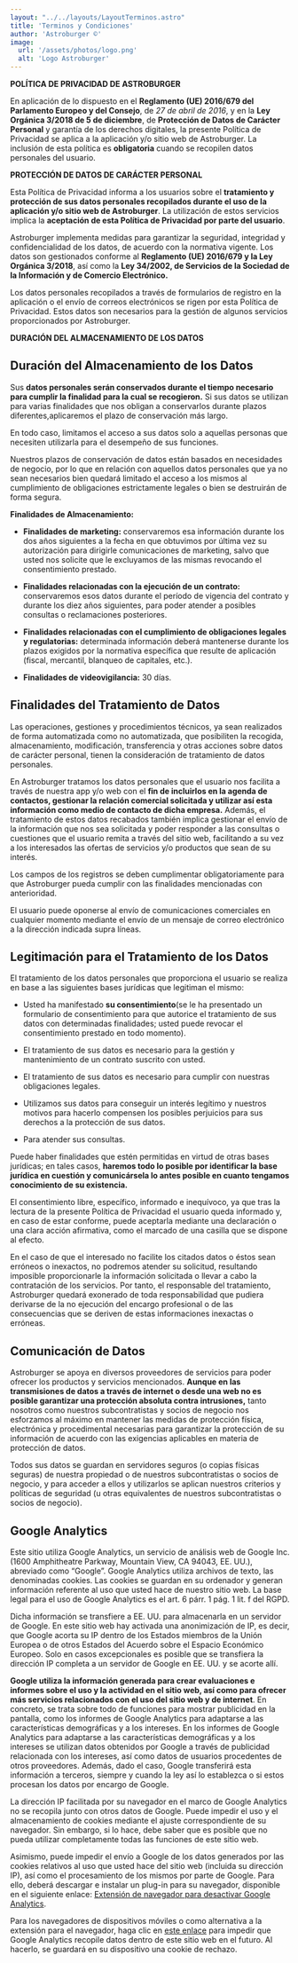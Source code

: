 ```yaml
---
layout: "../../layouts/LayoutTerminos.astro"
title: 'Terminos y Condiciones'
author: 'Astroburger ©'
image:
  url: '/assets/photos/logo.png'
  alt: 'Logo Astroburger'
---
```


**POLÍTICA DE PRIVACIDAD DE ASTROBURGER**

En aplicación de lo dispuesto en el <b>Reglamento (UE) 2016/679 del Parlamento Europeo y del Consejo</b>, de <i>27 de abril de 2016</i>, y en la <b>Ley Orgánica 3/2018 de 5 de diciembre</b>, de <b>Protección de Datos de Carácter Personal</b> y garantía de los derechos digitales, la presente Política de Privacidad se aplica a la aplicación y/o sitio web de Astroburger. La inclusión de esta política es <b>obligatoria</b> cuando se recopilen datos personales del usuario.

**PROTECCIÓN DE DATOS DE CARÁCTER PERSONAL**

Esta Política de Privacidad informa a los usuarios sobre el <b>tratamiento y protección de sus datos personales recopilados durante el uso de la aplicación y/o sitio web de Astroburger</b>. La utilización de estos servicios implica la <b>aceptación de esta Política de Privacidad por parte del usuario</b>.

Astroburger implementa medidas para garantizar la seguridad, integridad y confidencialidad de los datos, de acuerdo con la normativa vigente. Los datos son gestionados conforme al <b>Reglamento (UE) 2016/679 y la Ley Orgánica 3/2018</b>, así como la <b>Ley 34/2002, de Servicios de la Sociedad de la Información y de Comercio Electrónico.</b>

Los datos personales recopilados a través de formularios de registro en la aplicación o el envío de correos electrónicos se rigen por esta Política de Privacidad. Estos datos son necesarios para la gestión de algunos servicios proporcionados por Astroburger.

**DURACIÓN DEL ALMACENAMIENTO DE LOS DATOS**
## Duración del Almacenamiento de los Datos

Sus <b>datos personales serán conservados durante el tiempo necesario para cumplir la finalidad para la cual se recogieron.</b> Si sus datos se utilizan para varias finalidades que nos obligan a conservarlos durante plazos diferentes,aplicaremos el plazo de conservación más largo.

En todo caso, limitamos el acceso a sus datos solo a aquellas personas que necesiten utilizarla para el desempeño de sus funciones.

Nuestros plazos de conservación de datos están basados en necesidades de negocio, por lo que en relación con aquellos datos personales que ya no sean necesarios bien quedará limitado el acceso a los mismos al cumplimiento de obligaciones estrictamente legales o bien se destruirán de forma segura.

**Finalidades de Almacenamiento:**
- **Finalidades de marketing:** conservaremos esa información durante los dos años siguientes a la fecha en que obtuvimos por última vez su autorización para dirigirle comunicaciones de marketing, salvo que usted nos solicite que le excluyamos de las mismas revocando el consentimiento prestado.

- **Finalidades relacionadas con la ejecución de un contrato:** conservaremos esos datos durante el período de vigencia del contrato y durante los diez años siguientes, para poder atender a posibles consultas o reclamaciones posteriores.

- **Finalidades relacionadas con el cumplimiento de obligaciones legales y regulatorias:** determinada información deberá mantenerse durante los plazos exigidos por la normativa específica que resulte de aplicación (fiscal, mercantil, blanqueo de capitales, etc.).

- **Finalidades de videovigilancia:** 30 días.

## Finalidades del Tratamiento de Datos

Las operaciones, gestiones y procedimientos técnicos, ya sean realizados de forma automatizada como no automatizada, que posibiliten la recogida, almacenamiento, modificación, transferencia y otras acciones sobre datos de carácter personal, tienen la consideración de tratamiento de datos personales.

En Astroburger tratamos los datos personales que el usuario nos facilita a través de nuestra app y/o web con el <b>fin de incluirlos en la agenda de contactos, gestionar la relación comercial solicitada y utilizar así esta información como medio de contacto de dicha empresa.</b> Además, el tratamiento de estos datos recabados también implica gestionar el envío de la información que nos sea solicitada y poder responder a las consultas o cuestiones que el usuario remita a través del sitio web, facilitando a su vez a los interesados las ofertas de servicios y/o productos que sean de su interés.

Los campos de los registros se deben cumplimentar obligatoriamente para que Astroburger pueda cumplir con las finalidades mencionadas con anterioridad.

El usuario puede oponerse al envío de comunicaciones comerciales en cualquier momento mediante el envío de un mensaje de correo electrónico a la dirección indicada supra líneas.

## Legitimación para el Tratamiento de los Datos

El tratamiento de los datos personales que proporciona el usuario se realiza en base a las siguientes bases jurídicas que legitiman el mismo:

- Usted ha manifestado <b>su consentimiento</b>(se le ha presentado un formulario de consentimiento para que autorice el tratamiento de sus datos con determinadas finalidades; usted puede revocar el consentimiento prestado en todo momento).

- El tratamiento de sus datos es necesario para la gestión y mantenimiento de un contrato suscrito con usted.

- El tratamiento de sus datos es necesario para cumplir con nuestras obligaciones legales.

- Utilizamos sus datos para conseguir un interés legítimo y nuestros motivos para hacerlo compensen los posibles perjuicios para sus derechos a la protección de sus datos.

- Para atender sus consultas.

Puede haber finalidades que estén permitidas en virtud de otras bases jurídicas; en tales casos, <b>haremos todo lo posible por identificar la base jurídica en cuestión y comunicársela lo antes posible en cuanto tengamos conocimiento de su existencia.</b>

El consentimiento libre, específico, informado e inequívoco, ya que tras la lectura de la presente Política de Privacidad el usuario queda informado y, en caso de estar conforme, puede aceptarla mediante una declaración o una clara acción afirmativa, como el marcado de una casilla que se dispone al efecto.

En el caso de que el interesado no facilite los citados datos o éstos sean erróneos o inexactos, no podremos atender su solicitud, resultando imposible proporcionarle la información solicitada o llevar a cabo la contratación de los servicios. Por tanto, el responsable del tratamiento, Astroburger quedará exonerado de toda responsabilidad que pudiera derivarse de la no ejecución del encargo profesional o de las consecuencias que se deriven de estas informaciones inexactas o erróneas.

## Comunicación de Datos

Astroburger se apoya en diversos proveedores de servicios para poder ofrecer los productos y servicios mencionados. <b>Aunque en las transmisiones de datos a través de internet o desde una web no es posible garantizar una protección absoluta contra intrusiones,</b> tanto nosotros como nuestros subcontratistas y socios de negocio nos esforzamos al máximo en mantener las medidas de protección física, electrónica y procedimental necesarias para garantizar la protección de su información de acuerdo con las exigencias aplicables en materia de protección de datos.

Todos sus datos se guardan en servidores seguros (o copias físicas seguras) de nuestra propiedad o de nuestros subcontratistas o socios de negocio, y para acceder a ellos y utilizarlos se aplican nuestros criterios y políticas de seguridad (u otras equivalentes de nuestros subcontratistas o socios de negocio).

## Google Analytics

Este sitio utiliza Google Analytics, un servicio de análisis web de Google Inc. (1600 Amphitheatre Parkway, Mountain View, CA 94043, EE. UU.), abreviado como “Google”. Google Analytics utiliza archivos de texto, las denominadas cookies. Las cookies se guardan en su ordenador y generan información referente al uso que usted hace de nuestro sitio web. La base legal para el uso de Google Analytics es el art. 6 párr. 1 pág. 1 lit. f del RGPD.

Dicha información se transfiere a EE. UU. para almacenarla en un servidor de Google. En este sitio web hay activada una anonimización de IP, es decir, que Google acorta su IP dentro de los Estados miembros de la Unión Europea o de otros Estados del Acuerdo sobre el Espacio Económico Europeo. Solo en casos excepcionales es posible que se transfiera la dirección IP completa a un servidor de Google en EE. UU. y se acorte allí.

<b>Google utiliza la información generada para crear evaluaciones e informes sobre el uso y la actividad en el sitio web, así como para ofrecer más servicios relacionados con el uso del sitio web y de internet</b>. En concreto, se trata sobre todo de funciones para mostrar publicidad en la pantalla, como los informes de Google Analytics para adaptarse a las características demográficas y a los intereses. En los informes de Google Analytics para adaptarse a las características demográficas y a los intereses se utilizan datos obtenidos por Google a través de publicidad relacionada con los intereses, así como datos de usuarios procedentes de otros proveedores. Además, dado el caso, Google transferirá esta información a terceros, siempre y cuando la ley así lo establezca o si estos procesan los datos por encargo de Google.

La dirección IP facilitada por su navegador en el marco de Google Analytics no se recopila junto con otros datos de Google. Puede impedir el uso y el almacenamiento de cookies mediante el ajuste correspondiente de su navegador. Sin embargo, si lo hace, debe saber que es posible que no pueda utilizar completamente todas las funciones de este sitio web.

Asimismo, puede impedir el envío a Google de los datos generados por las cookies relativos al uso que usted hace del sitio web (incluida su dirección IP), así como el procesamiento de los mismos por parte de Google. Para ello, deberá descargar e instalar un plug-in para su navegador, disponible en el siguiente enlace: [Extensión de navegador para desactivar Google Analytics](https://tools.google.com/dlpage/gaoptout).

Para los navegadores de dispositivos móviles o como alternativa a la extensión para el navegador, haga clic en [este enlace](https://tools.google.com/dlpage/gaoptout) para impedir que Google Analytics recopile datos dentro de este sitio web en el futuro. Al hacerlo, se guardará en su dispositivo una cookie de rechazo.
